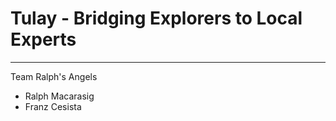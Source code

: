 # Tulay - Bridging Explorers to Local Experts
---

Team Ralph's Angels
- Ralph Macarasig
- Franz Cesista
